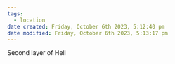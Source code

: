 ```yaml
---
tags:
  - location
date created: Friday, October 6th 2023, 5:12:40 pm
date modified: Friday, October 6th 2023, 5:13:17 pm
---
```


Second layer of Hell